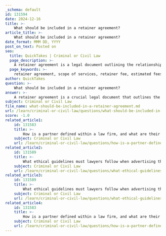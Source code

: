 ```yaml
---
_schema: default
id: 131594
date: 2024-12-16
title: >-
    What should be included in a retainer agreement?
article_title: >-
    What should be included in a retainer agreement?
date_format: MMM DD, YYYY
post_on_text: Posted on
seo:
  title: QuickTakes | Criminal or Civil Law
  page_description: >-
    A retainer agreement is a legal document outlining the relationship between a client and their attorney, detailing the scope of services, retainer fee, billing, costs, termination, communication preferences, refund policies, and more to ensure clarity and prevent disputes.
  page_keywords: >-
    retainer agreement, scope of services, retainer fee, estimated fees, billing details, costs, disbursements, termination clause, communication preferences, refund policy, contingency fee, good character, admissions, innovative regulation
author: QuickTakes
question: >-
    What should be included in a retainer agreement?
answer: >-
    A retainer agreement is a crucial legal document that outlines the relationship between a client and their attorney. It serves as a contract that specifies the terms under which legal services will be provided. Here are the key components that should be included in a retainer agreement:\n\n1. **Scope of Services**: This section defines the specific legal services the attorney will provide. It is essential for clients to understand what is included and any limitations on representation.\n\n2. **Retainer Fee**: The agreement should specify the retainer fee amount, which is a prepayment for services. It should also clarify how this fee will be applied against future billings and whether any unused portion will be refunded.\n\n3. **Estimated Fees and Billing Details**: The agreement should outline the attorney's compensation structure, whether it is based on an hourly rate, flat fee, or contingency fee arrangement. This transparency helps prevent billing disputes.\n\n4. **Costs and Disbursements**: Any additional costs that the client may incur, such as court fees or expenses for expert witnesses, should be clearly stated.\n\n5. **Termination Clause**: The agreement should include terms regarding how either party can terminate the contract, including any notice requirements.\n\n6. **Communication Preferences**: Preferred methods of communication and the frequency of updates should be outlined to ensure both parties are on the same page.\n\n7. **Refund Policy**: The agreement should have a clear policy regarding the refund of any unused portion of the retainer fee. Clauses stating that the retainer fee is non-refundable regardless of services rendered can be problematic.\n\n8. **Contingency Fee Arrangements**: If applicable, the agreement should specify the terms of any contingency fee arrangement, where the lawyer is paid a percentage of the settlement or judgment amount if the client wins the case.\n\n9. **Good Character and Admissions**: Depending on the jurisdiction, the agreement may also touch upon the attorney's obligations regarding good character and ethical standards.\n\n10. **Innovative Regulation**: If relevant, the agreement may include references to any innovative regulatory practices that the law firm adheres to.\n\nBy including these elements, both the client and the attorney can have a clear understanding of their rights and obligations, which helps to foster a positive lawyer-client relationship.
subject: Criminal or Civil Law
file_name: what-should-be-included-in-a-retainer-agreement.md
url: /learn/criminal-or-civil-law/questions/what-should-be-included-in-a-retainer-agreement
score: -1.0
related_article1:
    id: 131583
    title: >-
        How is a partner defined within a law firm, and what are their responsibilities?
    subject: Criminal or Civil Law
    url: /learn/criminal-or-civil-law/questions/how-is-a-partner-defined-within-a-law-firm-and-what-are-their-responsibilities
related_article2:
    id: 131589
    title: >-
        What ethical guidelines must lawyers follow when advertising their services?
    subject: Criminal or Civil Law
    url: /learn/criminal-or-civil-law/questions/what-ethical-guidelines-must-lawyers-follow-when-advertising-their-services
related_article3:
    id: 131589
    title: >-
        What ethical guidelines must lawyers follow when advertising their services?
    subject: Criminal or Civil Law
    url: /learn/criminal-or-civil-law/questions/what-ethical-guidelines-must-lawyers-follow-when-advertising-their-services
related_article4:
    id: 131583
    title: >-
        How is a partner defined within a law firm, and what are their responsibilities?
    subject: Criminal or Civil Law
    url: /learn/criminal-or-civil-law/questions/how-is-a-partner-defined-within-a-law-firm-and-what-are-their-responsibilities
---
```


&nbsp;
